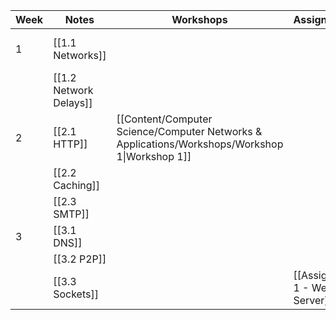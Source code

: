 
| Week | Notes                  | Workshops                                                                                      | Assignments                   | Labs                                | Notes          |
| ---- | ---------------------- | ---------------------------------------------------------------------------------------------- | ----------------------------- | ----------------------------------- | -------------- |
| 1    | [[1.1 Networks]]       |                                                                                                |                               | [[Quiz 1 - Intro to Wireshark.pdf]] |                |
|      | [[1.2 Network Delays]] |                                                                                                |                               |                                     |                |
| 2    | [[2.1 HTTP]]           | [[Content/Computer Science/Computer Networks & Applications/Workshops/Workshop 1\|Workshop 1]] |                               | [[Quiz 2 - HTTP.pdf]]               |                |
|      | [[2.2 Caching]]        |                                                                                                |                               |                                     |                |
|      | [[2.3 SMTP]]           |                                                                                                |                               |                                     | Not Examinable |
| 3    | [[3.1 DNS]]            |                                                                                                |                               | [[Quiz 3 - DNS]]                    |                |
|      | [[3.2 P2P]]            |                                                                                                |                               |                                     |                |
|      | [[3.3 Sockets]]        |                                                                                                | [[Assignment 1 - Web Server]] |                                     |                |


